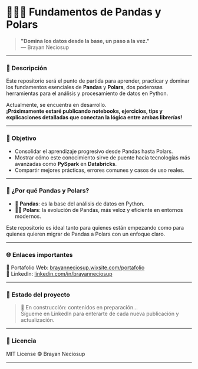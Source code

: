 # 🐼🐻‍❄️ Fundamentos de Pandas y Polars

> **"Domina los datos desde la base, un paso a la vez."**  
> — Brayan Neciosup

---

### 📌 Descripción

Este repositorio será el punto de partida para aprender, practicar y dominar los fundamentos esenciales de **Pandas** y **Polars**, 
dos poderosas herramientas para el análisis y procesamiento de datos en Python.

Actualmente, se encuentra en desarrollo.  
**¡Próximamente estaré publicando notebooks, ejercicios, tips y explicaciones detalladas que conectan la lógica entre ambas librerías!**

---

### 🎯 Objetivo

- Consolidar el aprendizaje progresivo desde Pandas hasta Polars.
- Mostrar cómo este conocimiento sirve de puente hacia tecnologías más avanzadas como **PySpark** en **Databricks**.
- Compartir mejores prácticas, errores comunes y casos de uso reales.

---

### 🧠 ¿Por qué Pandas y Polars?

- 🐼 **Pandas**: es la base del análisis de datos en Python.
- 🐻‍❄️ **Polars**: la evolución de Pandas, más veloz y eficiente en entornos modernos.

Este repositorio es ideal tanto para quienes están empezando como para quienes quieren migrar de Pandas a Polars con un enfoque claro.

---

### 🌐 Enlaces importantes

🔗 Portafolio Web: [brayanneciosup.wixsite.com/portafolio](https://bryanneciosup626.wixsite.com/brayandataanalitics)  
🔗 LinkedIn: [linkedin.com/in/brayanneciosup](https://www.linkedin.com/in/brayan-rafael-neciosup-bola%C3%B1os-407a59246/)

---

### 📅 Estado del proyecto

> 🚧 En construcción: contenidos en preparación...  
> Sígueme en LinkedIn para enterarte de cada nueva publicación y actualización.

---

### 📝 Licencia

MIT License © Brayan Neciosup

---
